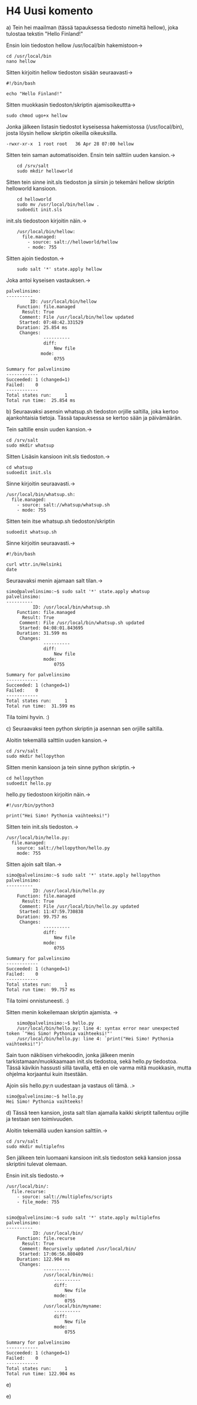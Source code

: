 # H4 Uusi komento

a) Tein hei maailman (tässä tapauksessa tiedosto nimeltä hellow), joka tulostaa tekstin "Hello Finland!"

Ensin loin tiedoston hellow /usr/local/bin hakemistoon->

	cd /usr/local/bin
	nano hellow

Sitten kirjoitin hellow tiedoston sisään seuraavasti->

	#!/bin/bash

	echo "Hello Finland!"

Sitten muokkasin tiedoston/skriptin ajamisoikeuttta->

	sudo chmod ugo+x hellow

Jonka jälkeen listasin tiedostot kyseisessa hakemistossa (/usr/local/bin), josta löysin hellow skriptin oikeilla oikeuksilla.

	-rwxr-xr-x  1 root root   36 Apr 28 07:00 hellow

Sitten tein saman automatisoiden. Ensin tein salttiin uuden kansion.->

        cd /srv/salt
        sudo mkdir helloworld

Sitten tein sinne init.sls tiedoston ja siirsin jo tekemäni hellow skriptin helloworld kansioon.

        cd helloworld
        sudo mv /usr/local/bin/hellow .
        sudoedit init.sls

init.sls tiedostoon kirjoitin näin.->

        /usr/local/bin/hellow:
          file.managed:
            - source: salt://helloworld/hellow
            - mode: 755

Sitten ajoin tiedoston.->

        sudo salt '*' state.apply hellow

Joka antoi kyseisen vastauksen.->

	palvelinsimo:
	----------
         	 ID: /usr/local/bin/hellow
	    Function: file.managed
	      Result: True
	     Comment: File /usr/local/bin/hellow updated
	     Started: 07:48:42.331529
	    Duration: 25.854 ms
	     Changes:
	              ----------
        	      diff:
                	  New file
             	 mode:
                	  0755

	Summary for palvelinsimo
	------------
	Succeeded: 1 (changed=1)
	Failed:    0
	------------
	Total states run:     1
	Total run time:  25.854 ms

b) Seuraavaksi asensin whatsup.sh tiedoston orjille saltilla, joka kertoo ajankohtaisia tietoja. Tässä tapauksessa se kertoo sään ja päivämäärän.

Tein saltille ensin uuden kansion.->

	cd /srv/salt
	sudo mkdir whatsup

Sitten Lisäsin kansioon init.sls tiedoston.->

	cd whatsup
	sudoedit init.sls

Sinne kirjoitin seuraavasti.->

	/usr/local/bin/whatsup.sh:
	  file.managed:
	    - source: salt://whatsup/whatsup.sh
	    - mode: 755

Sitten tein itse whatsup.sh tiedoston/skriptin

	sudoedit whatsup.sh

Sinne kirjoitin seuraavasti.->

	#!/bin/bash

	curl wttr.in/Helsinki
	date

Seuraavaksi menin ajamaan salt tilan.->

	simo@palvelinsimo:~$ sudo salt '*' state.apply whatsup
	palvelinsimo:
	----------
	          ID: /usr/local/bin/whatsup.sh
	    Function: file.managed
	      Result: True
	     Comment: File /usr/local/bin/whatsup.sh updated
	     Started: 04:08:01.843695
	    Duration: 31.599 ms
	     Changes:
	              ----------
	              diff:
	                  New file
	              mode:
	                  0755

	Summary for palvelinsimo
	------------
	Succeeded: 1 (changed=1)
	Failed:    0
	------------
	Total states run:     1
	Total run time:  31.599 ms

Tila toimi hyvin. :)

c) Seuraavaksi teen python skriptin ja asennan sen orjille saltilla.

Aloitin tekemällä salttiin uuden kansion.->

	cd /srv/salt
	sudo mkdir hellopython

Sitten menin kansioon ja tein sinne python skriptin.->

	cd hellopython
	sudoedit hello.py

hello.py tiedostoon kirjoitin näin.->

	#!/usr/bin/python3

	print("Hei Simo! Pythonia vaihteeksi!")

Sitten tein init.sls tiedoston.->

	/usr/local/bin/hello.py:
	  file.managed:
	    source: salt://hellopython/hello.py
	    mode: 755

Sitten ajoin salt tilan.->

	simo@palvelinsimo:~$ sudo salt '*' state.apply hellopython
	palvelinsimo:
	----------
	          ID: /usr/local/bin/hello.py
	    Function: file.managed
	      Result: True
	     Comment: File /usr/local/bin/hello.py updated
	     Started: 11:47:59.730838
	    Duration: 99.757 ms
	     Changes:
	              ----------
	              diff:
	                  New file
	              mode:
	                  0755

	Summary for palvelinsimo
	------------
	Succeeded: 1 (changed=1)
	Failed:    0
	------------
	Total states run:     1
	Total run time:  99.757 ms

Tila toimi onnistuneesti. :)

Sitten menin kokeilemaan skriptin ajamista. ->

        simo@palvelinsimo:~$ hello.py
        /usr/local/bin/hello.py: line 4: syntax error near unexpected token `"Hei Simo! Pythonia vaihteeksi!"'
        /usr/local/bin/hello.py: line 4: `print("Hei Simo! Pythonia vaihteeksi!")'

Sain tuon näköisen virhekoodin, jonka jälkeen menin tarkistamaan/muokkaamaan init.sls tiedostoa, sekä hello.py tiedostoa.
Tässä kävikin hassusti sillä tavalla, että en ole varma mitä muokkasin, mutta ohjelma korjaantui kuin itsestään.

Ajoin siis hello.py:n uudestaan ja vastaus oli tämä. .>

	simo@palvelinsimo:~$ hello.py
	Hei Simo! Pythonia vaihteeks!

d) Tässä teen kansion, josta salt tilan ajamalla kaikki skriptit tallentuu orjille ja testaan sen toimivuuden.

Aloitin tekemällä uuden kansion salttiin.->

	cd /srv/salt
	sudo mkdir multiplefns

Sen jälkeen tein luomaani kansioon init.sls tiedoston sekä kansion jossa skriptini tulevat olemaan.

Ensin init.sls tiedosto.->

	/usr/local/bin/:
	  file.recurse:
	    - source: salt://multiplefns/scripts
	    - file_mode: 755


	simo@palvelinsimo:~$ sudo salt '*' state.apply multiplefns
	palvelinsimo:
	----------
	          ID: /usr/local/bin/
	    Function: file.recurse
	      Result: True
	     Comment: Recursively updated /usr/local/bin/
	     Started: 17:06:56.880409
	    Duration: 122.904 ms
	     Changes:
	              ----------
	              /usr/local/bin/moi:
	                  ----------
	                  diff:
	                      New file
	                  mode:
	                      0755
	              /usr/local/bin/myname:
	                  ----------
	                  diff:
	                      New file
	                  mode:
	                      0755

	Summary for palvelinsimo
	------------
	Succeeded: 1 (changed=1)
	Failed:    0
	------------
	Total states run:     1
	Total run time: 122.904 ms 

e)

e)
